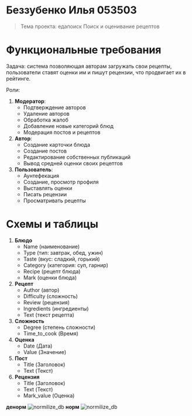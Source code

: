 # Беззубенко Илья 053503
> Тема проекта: едапоиск
		Поиск и оценивание рецептов

# Функциональные требования

Задача: система позволяющая авторам загружать свои рецепты, пользователи ставят оценки им и пишут рецензии, что продвигает их в рейтинге.

Роли:
 1. **Модератор**: 		
	- Подтверждение авторов
	- Удаление авторов
	- Обработка жалоб
	- Добавление новые категорий блюд
	- Модерация постов и рецептов
 2. **Автор**:
	- Создание карточки блюда
	- Создание постов
	- Редактирование собственных публикаций
	- Вывод средней оценки своих рецептов
 3. **Пользователь**:
	- Аунтефекация
	- Создание, просмотр профиля
	- Выставлять оценки
	- Писать рецензии
	- Просматривать рецепты
	
#  Схемы и таблицы
 1. **Блюдо**	
	 - Name (наименование) 
	 - Type (тип: завтрак, обед, ужин) 
	 - Taste (вкус: сладкий, горький) 
	 - Category (категория: суп, гарнир) 
	 - Recipe  (рецепт блюда)
	 - Mark  (оценки блюда)
 2. **Рецепт** 
	- Author (автор)
	- Difficulty (сложность)
	- Review (рецензия)
	- Ingredients (ингредиенты)
	- Text (текст рецепта)
 3. **Сложность** 
	- Degree (степень сложности)
	- Time_to_cook (Время)
 4. **Оценка** 
	- Date (Дата)
	- Value (Значение)
 5. **Пост** 
	- Title (Заголовок)
	- Text (Текст)
 6. **Рецензия**
	- Title (Заголовок)
	- Text (Текст)
	- Mark_value (Оценка)


**денорм**
![normilize_db](https://github.com/theayo/SUBD/doc/scheme)
**норм**
![normilize_db](https://github.com/theayo/SUBD/doc/scheme)

